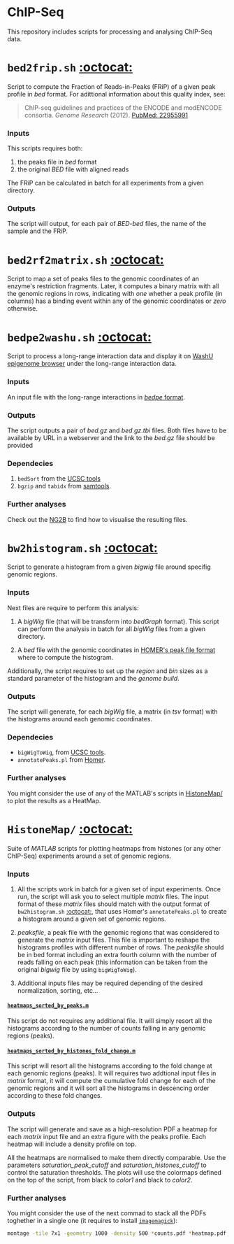 ChIP-Seq
========

This repository includes scripts for processing and analysing ChIP-Seq data.


# `bed2frip.sh` [:octocat:](https://github.com/mscastillo/ChIP-Seq/blob/master/bed2frip.sh)
Script to compute the Fraction of Reads-in-Peaks (FRiP) of a given peak profile in *bed* format. For adittional information about this quality index, see:

> ChIP-seq guidelines and practices of the ENCODE and modENCODE consortia. *Genome Research* (2012). [PubMed: 22955991](http://www.ncbi.nlm.nih.gov/pubmed/22955991)

### Inputs

This scripts requires both:

1. the peaks file in *bed* format
2. the original *BED* file with aligned reads

The FRiP can be calculated in batch for all experiments from a given directory.

### Outputs

The script will output, for each pair of *BED*-*bed* files, the name of the sample and the FRiP.


# `bed2rf2matrix.sh` [:octocat:](https://github.com/mscastillo/ChIP-Seq/blob/master/bed2rf2matrix.sh)

Script to map a set of peaks files to the genomic coordinates of an enzyme's restriction fragments. Later, it computes a binary matrix with all the genomic regions in rows, indicating with *one* whether a peak profile (in columns) has a binding event within any of the genomic coordinates or *zero* otherwise.


# `bedpe2washu.sh` [:octocat:](https://github.com/mscastillo/ChIP-Seq/blob/master/bedpe2washu.sh)

Script to process a long-range interaction data and display it on [WashU epigenome browser](http://epigenomegateway.wustl.edu/browser/) under the long-range interaction data.

### Inputs

An input file with the long-range interactions in [*bedpe* format](http://bedtools.readthedocs.org/en/latest/content/general-usage.html#bedpe-format).

### Outputs

The script outputs a pair of *bed.gz* and *bed.gz.tbi* files. Both files have to be available by URL in a webserver and the link to the *bed.gz* file should be provided

### Dependecies

 1. `bedSort` from the [UCSC tools](http://hgdownload.cse.ucsc.edu/admin/exe/)
 2. `bgzip` and `tabidx` from [samtools](http://samtools.sourceforge.net/tabix.shtml).

### Further analyses

Check out the [NG2B](https://github.com/mscastillo/NG2B/blob/master/NG2B.md#how-to-visualize-long-range-chromosomal-interactions) to find how to visualise the resulting files.


# `bw2histogram.sh` [:octocat:](https://github.com/mscastillo/ChIP-Seq/blob/master/bw2histogram.sh)

Script to generate a histogram from a given *bigwig* file around specifig genomic regions.

### Inputs

Next files are require to perform this analysis:

1. A *bigWig* file (that will be transform into *bedGraph* format). This script can perform the analysis in batch for all *bigWig* files from a given directory.

2. A *bed* file with the genomic coordinates in [HOMER's peak file format](http://homer.salk.edu/homer/ngs/quantification.html) where to compute the histogram.

Additionally, the script requires to set up the *region* and *bin* sizes as a standard parameter of the histogram and the *genome build*.

### Outputs

The script will generate, for each *bigWig* file, a matrix (in *tsv* format) with the histograms around each genomic coordinates.

### Dependecies

- `bigWigToWig`, from [UCSC tools](http://hgdownload.cse.ucsc.edu/admin/exe/).
- `annotatePeaks.pl` from [Homer](http://homer.salk.edu/homer/ngs/annotation.html).

### Further analyses

You might consider the use of any of the  MATLAB's scripts in [HistoneMap/](https://github.com/mscastillo/ChIP-Seq/tree/master/HistoneMap) to plot the results as a HeatMap.


# `HistoneMap/` [:octocat:](https://github.com/mscastillo/ChIP-Seq/tree/master/HistoneMap)

Suite of *MATLAB* scripts for plotting heatmaps from histones (or any other ChIP-Seq) experiments around a set of genomic regions.

### Inputs

1. All the scripts work in batch for a given set of input experiments. Once run, the script will ask you to select multiple *matrix* files. The input format of these *matrix* files should match with the output format of `bw2histogram.sh` [:octocat:](https://github.com/mscastillo/ChIP-Seq/blob/master/bw2histogram.sh), that uses Homer's `annotatePeaks.pl` to create a histogram around a given set of genomic regions.

2. *peaksfile*, a peak file with the genomic regions that was considered to generate the *matrix* input files. This file is important to reshape the histograms profiles with different number of rows. The *peaksfile* should be in bed format including an extra fourth column with the number of reads falling on each peak (this information can be taken from the original *bigwig* file by using `bigWigToWig`).

3. Additional inputs files may be required depending of the desired normalization, sorting, etc...

 #### [`heatmaps_sorted_by_peaks.m`](https://github.com/mscastillo/ChIP-Seq/blob/master/HistoneMap/heatmaps_sorted_by_peaks.m)

 This script do not requires any additional file. It will simply resort all the histograms according to the number of counts falling in any genomic regions (peaks).

 #### [`heatmaps_sorted_by_histones_fold_change.m`](https://github.com/mscastillo/ChIP-Seq/blob/master/HistoneMap/heatmaps_sorted_by_histones_fold_change.m)

 This script will resort all the histograms according to the fold change at each genomic regions (peaks). It will requires two addtional input files in *matrix* format, it will compute the cumulative fold change for each of the genomic regions and it will sort all the histograms in descencing order according to these fold changes.

### Outputs

The script will generate and save as a high-resolution PDF a heatmap for each *matrix* input file and an extra figure with the peaks profile. Each heatmap will include a density profile on top.

All the heatmaps are normalised to make them directly comparable. Use the parameters *saturation_peak_cutoff* and *saturation_histones_cutoff* to control the saturation thresholds. The plots will use the colormaps defined on the top of the script, from black to *color1* and black to *color2*.

### Further analyses

You might consider the use of the next commad to stack all the PDFs toghether in a single one (it requires to install [`imagemagick`](http://www.imagemagick.org/)):

```bash
montage -tile 7x1 -geometry 1000 -density 500 *counts.pdf *heatmap.pdf *sorted*.pdf montage.pdf
```
